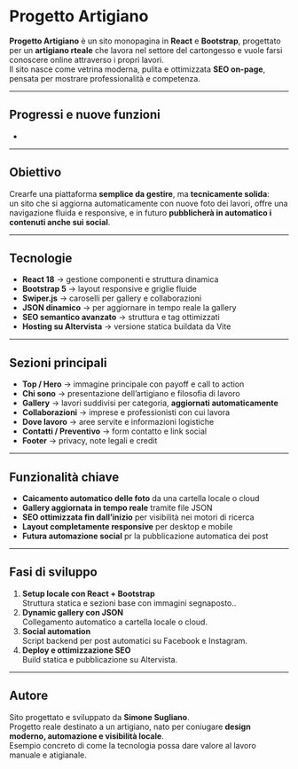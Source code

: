 


# Progetto Artigiano

**Progetto Artigiano** è un sito monopagina in **React** e **Bootstrap**, progettato per un **artigiano rteale** che lavora nel settore del cartongesso e vuole farsi conoscere online attraverso i propri lavori.  
Il sito nasce come vetrina moderna, pulita e ottimizzata **SEO on-page**, pensata per mostrare professionalità e competenza.  

---

## Progressi e nuove funzioni

- 

---

## Obiettivo

Crearfe una piattaforma **semplice da gestire**, ma **tecnicamente solida**:  
un sito che si aggiorna automaticamente con nuove foto dei lavori, offre una navigazione fluida e responsive, e in futuro **pubblicherà in automatico i contenuti anche sui social**.

---

## Tecnologie
- **React 18** → gestione componenti e struttura dinamica  
- **Bootstrap 5** → layout responsive e griglie fluide  
- **Swiper.js** → caroselli per gallery e collaborazioni  
- **JSON dinamico** → per aggiornare in tempo reale la gallery  
- **SEO semantico avanzato** → struttura e tag ottimizzati  
- **Hosting su Altervista** → versione statica buildata da Vite  

---

## Sezioni principali
- **Top / Hero** → immagine principale con payoff e call to action  
- **Chi sono** → presentazione dell’artigiano e filosofia di lavoro  
- **Gallery** → lavori suddivisi per categoria, **aggiornati automaticamente**  
- **Collaborazioni** → imprese e professionisti con cui lavora  
- **Dove lavoro** → aree servite e informazioni logistiche  
- **Contatti / Preventivo** → form contatto e link social  
- **Footer** → privacy, note legali e credit

---

## Funzionalità chiave
- **Caicamento automatico delle foto** da una cartella locale o cloud  
- **Gallery aggiornata in tempo reale** tramite file JSON  
- **SEO ottimizzata fin dall’inizio** per visibilità nei motori di ricerca  
- **Layout completamente responsive** per desktop e mobile  
- **Futura automazione social** pr la pubblicazione automatica dei post  

---

## Fasi di sviluppo
1. **Setup locale con React + Bootstrap**  
   Struttura statica e sezioni base con immagini segnaposto..  
2. **Dynamic gallery con JSON**  
   Collegamento automatico a cartella locale o cloud.  
3. **Social automation**  
   Script backend per post automatici su Facebook e Instagram.  
4. **Deploy e ottimizzazione SEO**  
   Build statica e pubblicazione su Altervista.

---

## Autore
Sito progettato e sviluppato da **Simone Sugliano**.  
Progetto reale destinato a un artigiano, nato per coniugare **design moderno, automazione e visibilità locale**.  
Esempio concreto di come la tecnologia possa dare valore al lavoro manuale e atigianale.


